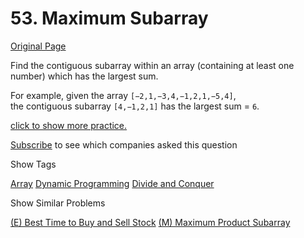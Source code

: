 # 53. Maximum Subarray

[Original Page](https://leetcode.com/problems/maximum-subarray/)

Find the contiguous subarray within an array (containing at least one number) which has the largest sum.

For example, given the array `[−2,1,−3,4,−1,2,1,−5,4]`,  
the contiguous subarray `[4,−1,2,1]` has the largest sum = `6`.

[click to show more practice.](#)

<div class="spoilers" style="display: none;">**More practice:**

If you have figured out the O(_n_) solution, try coding another solution using the divide and conquer approach, which is more subtle.

</div>

<div>

[Subscribe](/subscribe/) to see which companies asked this question

</div>

<div>

<div id="tags" class="btn btn-xs btn-warning">Show Tags</div>

<span class="hidebutton">[Array](/tag/array/) [Dynamic Programming](/tag/dynamic-programming/) [Divide and Conquer](/tag/divide-and-conquer/)</span></div>

<div>

<div id="similar" class="btn btn-xs btn-warning">Show Similar Problems</div>

<span class="hidebutton">[(E) Best Time to Buy and Sell Stock](/problems/best-time-to-buy-and-sell-stock/) [(M) Maximum Product Subarray](/problems/maximum-product-subarray/)</span></div>